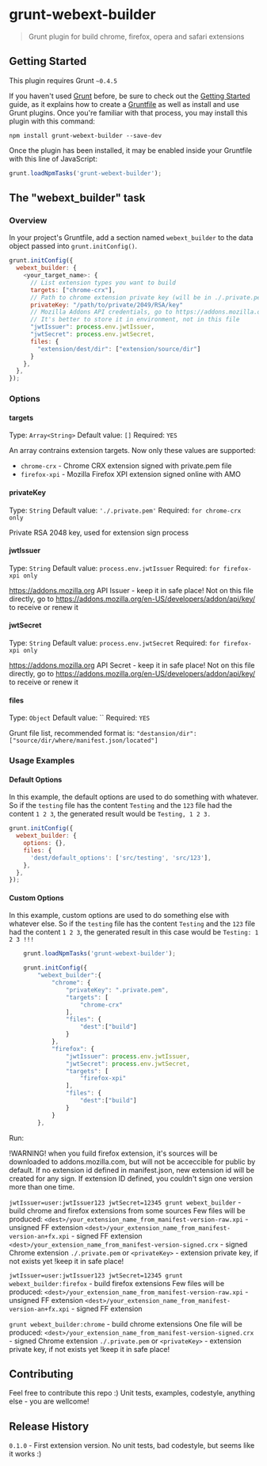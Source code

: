 # grunt-webext-builder

> Grunt plugin for build chrome, firefox, opera and safari extensions

## Getting Started
This plugin requires Grunt `~0.4.5`

If you haven't used [Grunt](http://gruntjs.com/) before, be sure to check out the [Getting Started](http://gruntjs.com/getting-started) guide, as it explains how to create a [Gruntfile](http://gruntjs.com/sample-gruntfile) as well as install and use Grunt plugins. Once you're familiar with that process, you may install this plugin with this command:

```shell
npm install grunt-webext-builder --save-dev
```

Once the plugin has been installed, it may be enabled inside your Gruntfile with this line of JavaScript:

```js
grunt.loadNpmTasks('grunt-webext-builder');
```

## The "webext_builder" task

### Overview
In your project's Gruntfile, add a section named `webext_builder` to the data object passed into `grunt.initConfig()`.

```js
grunt.initConfig({
  webext_builder: {
    <your_target_name>: {
      // List extension types you want to build
      targets: ["chrome-crx"],
      // Path to chrome extension private key (will be in ./.private.pem if not defined)
      privateKey: "/path/to/private/2049/RSA/key"
      // Mozilla Addons API credentials, go to https://addons.mozilla.org/en-US/developers/addon/api/key/ to receive it
      // It's better to store it in environment, not in this file
      "jwtIssuer": process.env.jwtIssuer,
      "jwtSecret": process.env.jwtSecret,
      files: {
        "extension/dest/dir": ["extension/source/dir"]
      }
    },
  },
});
```

### Options

#### targets
Type: `Array<String>`
Default value: `[]`
Required: `YES`

An array contrains extension targets.
Now only these values are supported:
 - `chrome-crx` - Chrome CRX extension signed with private.pem file
 - `firefox-xpi` - Mozilla Firefox XPI extension signed online with AMO

#### privateKey
Type: `String`
Default value: `'./.private.pem'`
Required: `for chrome-crx only`

Private RSA 2048 key, used for extension sign process

#### jwtIssuer
Type: `String`
Default value: `process.env.jwtIssuer`
Required: `for firefox-xpi only`

https://addons.mozilla.org API Issuer - keep it in safe place! Not on this file directly,
go to https://addons.mozilla.org/en-US/developers/addon/api/key/ to receive or renew it

#### jwtSecret
Type: `String`
Default value: `process.env.jwtSecret`
Required: `for firefox-xpi only`

https://addons.mozilla.org API Secret - keep it in safe place! Not on this file directly,
go to https://addons.mozilla.org/en-US/developers/addon/api/key/ to receive or renew it

#### files
Type: `Object`
Default value: ``
Required: `YES`

Grunt file list, recommended format is:
`"destansion/dir":["source/dir/where/manifest.json/located"]`

### Usage Examples

#### Default Options
In this example, the default options are used to do something with whatever. So if the `testing` file has the content `Testing` and the `123` file had the content `1 2 3`, the generated result would be `Testing, 1 2 3.`

```js
grunt.initConfig({
  webext_builder: {
    options: {},
    files: {
      'dest/default_options': ['src/testing', 'src/123'],
    },
  },
});
```

#### Custom Options
In this example, custom options are used to do something else with whatever else. So if the `testing` file has the content `Testing` and the `123` file had the content `1 2 3`, the generated result in this case would be `Testing: 1 2 3 !!!`

```js
	grunt.loadNpmTasks('grunt-webext-builder');

	grunt.initConfig({
		"webext_builder":{
			"chrome": {
				"privateKey": ".private.pem",
				"targets": [
					"chrome-crx"
				],
				"files": {
					"dest":["build"]
				}
			},
			"firefox": {
				"jwtIssuer": process.env.jwtIssuer,
				"jwtSecret": process.env.jwtSecret,
				"targets": [
					"firefox-xpi"
				],
				"files": {
					"dest":["build"]
				}
			}
		},
```

Run:

!WARNING! when you fuild firefox extension, it's sources will be downloaded to addons.mozilla.com,
but will not be acceccible for public by default. If no extension id defined in manifest.json,
new extension id will be created for any sign. If extension ID defined, you couldn't sign one
 version more than one time.

`jwtIssuer=user:jwtIssuer123 jwtSecret=12345 grunt webext_builder` - build chrome and firefox extensions from some sources
Few files will be produced:
`<dest>/your_extension_name_from_manifest-version-raw.xpi` - unsigned FF extension
`<dest>/your_extension_name_from_manifest-version-an+fx.xpi` - signed FF extension
`<dest>/your_extension_name_from_manifest-version-signed.crx` - signed Chrome extension
`./.private.pem` or `<privateKey>` - extension private key, if not exists yet !keep it in safe place!

`jwtIssuer=user:jwtIssuer123 jwtSecret=12345 grunt webext_builder:firefox` - build firefox extensions
Few files will be produced:
`<dest>/your_extension_name_from_manifest-version-raw.xpi` - unsigned FF extension
`<dest>/your_extension_name_from_manifest-version-an+fx.xpi` - signed FF extension

`grunt webext_builder:chrome` - build chrome extensions
One file will be produced:
`<dest>/your_extension_name_from_manifest-version-signed.crx` - signed Chrome extension
`./.private.pem` or `<privateKey>` - extension private key, if not exists yet !keep it in safe place!


## Contributing
Feel free to contribute this repo :)
Unit tests, examples, codestyle, anything else - you are wellcome!

## Release History
`0.1.0` - First extension version. No unit tests, bad codestyle, but seems like it works :)
